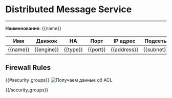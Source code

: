 # Distributed Message Service
***  
**Наименование**: {{name}}

| **Имя**  | **Движок** | **HA**   | **Порт** | **IP адрес** | **Подсеть** | **VPC** | **DC/IaaS** |
|----------|------------|----------|----------|--------------|-------------|---------|-------------|
| {{name}} | {{engine}} | {{type}} | {{port}} | {{address}}  | {{subnet}}  | {{vpc}} | {{DC}}      |


## Firewall Rules  

{{#security_groups}}
![Получаем данные об ACL](@entity/seaf.ta.reverse.cloud_ru.advanced.security_groups/table_view?id={{.}})

{{/security_groups}}


